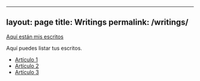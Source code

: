 

---
layout: page
title: Writings
permalink: /writings/
---

[Aquí están mis escritos](/writings/)

Aquí puedes listar tus escritos.

- [Artículo 1](#)
- [Artículo 2](#)
- [Artículo 3](#)